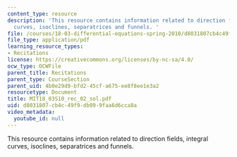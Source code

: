 ```yaml
---
content_type: resource
description: 'This resource contains information related to direction fields, integral
  curves, isoclines, separatrices and funnels. '
file: /courses/18-03-differential-equations-spring-2010/d8031807cb4c49f9db099faa6d6cca8a_MIT18_03S10_rec_02_sol.pdf
file_type: application/pdf
learning_resource_types:
- Recitations
license: https://creativecommons.org/licenses/by-nc-sa/4.0/
ocw_type: OCWFile
parent_title: Recitations
parent_type: CourseSection
parent_uid: 4b0e29d9-bfd2-45cf-a675-ee8f8ee1e3a2
resourcetype: Document
title: MIT18_03S10_rec_02_sol.pdf
uid: d8031807-cb4c-49f9-db09-9faa6d6cca8a
video_metadata:
  youtube_id: null
---
```

This resource contains information related to direction fields, integral curves, isoclines, separatrices and funnels. 